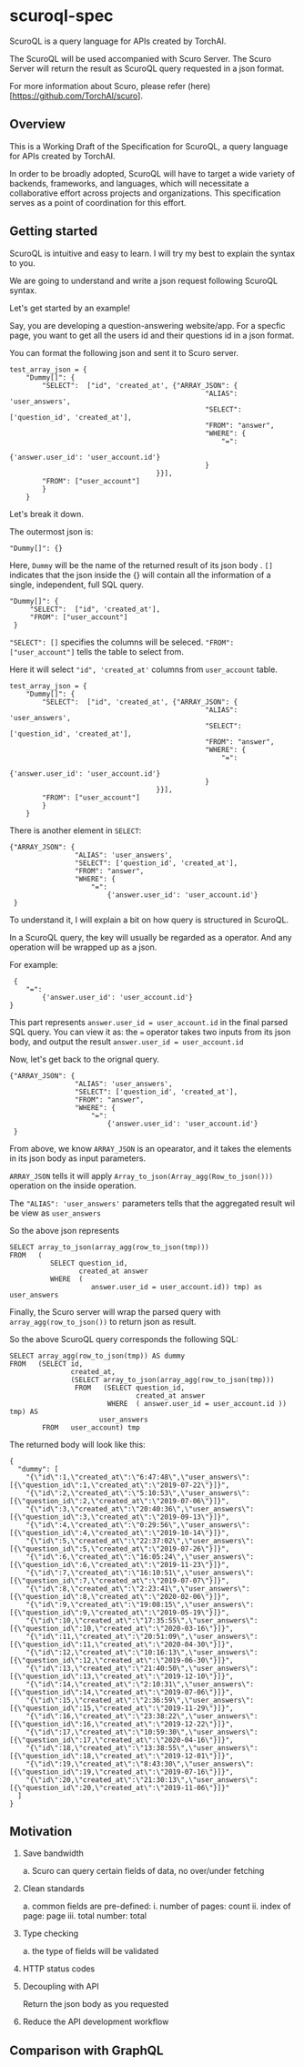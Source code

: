 # scuroql-spec

ScuroQL is a query language for APIs created by TorchAI. 

The ScuroQL will be used accompanied with Scuro Server. The Scuro Server will return the result as ScuroQL query requested in a json format.

For more information about Scuro, please refer (here)[https://github.com/TorchAI/scuro].



## Overview

This is a Working Draft of the Specification for ScuroQL, a query language for APIs created by TorchAI.

In order to be broadly adopted, ScuroQL will have to target a wide
variety of backends, frameworks, and languages, which will necessitate a
collaborative effort across projects and organizations. This specification serves as a point of coordination for this effort.


## Getting started

ScuroQL is intuitive and easy to learn. I will try my best to explain the syntax to you.

We are going to understand and write a json request following ScuroQL syntax.

Let's get started by an example!

Say, you are developing a question-answering website/app. For a specfic page, you want to get all the users id and their questions id in a json format.

You can format the following json and sent it to Scuro server.

```
test_array_json = {
    "Dummy[]": {
        "SELECT":  ["id", 'created_at', {"ARRAY_JSON": {
                                                "ALIAS": 'user_answers',
                                                "SELECT": ['question_id', 'created_at'],
                                                "FROM": "answer",
                                                "WHERE": {
                                                    "=":
                                                        {'answer.user_id': 'user_account.id'}
                                                }
                                    }}],
        "FROM": ["user_account"]
        }
    }
```

Let's break it down.


The outermost json is:

```
"Dummy[]": {}

```
Here, `Dummy` will be the name of the returned result of its json body .
`[]` indicates that the json inside the {} will contain all the information of a single, independent, full SQL query.


```
"Dummy[]": {
     "SELECT":  ["id", 'created_at'],
     "FROM": ["user_account"]
 }       
 ```
`"SELECT": []` specifies the columns will be seleced.
`"FROM": ["user_account"]` tells the table to select from.

Here it will select `"id", 'created_at'` columns from `user_account` table.


```
test_array_json = {
    "Dummy[]": {
        "SELECT":  ["id", 'created_at', {"ARRAY_JSON": {
                                                "ALIAS": 'user_answers',
                                                "SELECT": ['question_id', 'created_at'],
                                                "FROM": "answer",
                                                "WHERE": {
                                                    "=":
                                                        {'answer.user_id': 'user_account.id'}
                                                }
                                    }}],
        "FROM": ["user_account"]
        }
    }
```

There is another element in `SELECT`:

```
{"ARRAY_JSON": {
                "ALIAS": 'user_answers',
                "SELECT": ['question_id', 'created_at'],
                "FROM": "answer",
                "WHERE": {
                    "=":
                        {'answer.user_id': 'user_account.id'}
 }
 ```
 
To understand it, I will explain a bit on how query is structured in ScuroQL.

In a ScuroQL query, the key will usually be regarded as a operator. And any operation will be wrapped up as a json. 

For example: 
```
 {
    "=":
        {'answer.user_id': 'user_account.id'}
}
 ```
This part represents `answer.user_id = user_account.id` in the final parsed SQL query. You can view it as: the `=` operator takes two inputs from its json body, and output the result `answer.user_id = user_account.id`

 
 Now, let's get back to the orignal query.
```
{"ARRAY_JSON": {
                "ALIAS": 'user_answers',
                "SELECT": ['question_id', 'created_at'],
                "FROM": "answer",
                "WHERE": {
                    "=":
                        {'answer.user_id': 'user_account.id'}
 }
 ```
 
 From above, we know `ARRAY_JSON` is an opearator, and it takes the elements in its json body as input parameters.
 
 `ARRAY_JSON` tells it will apply `Array_to_json(Array_agg(Row_to_json()))` operation on the inside operation.
 
 The `"ALIAS": 'user_answers'` parameters tells that the aggregated result wil be view as `user_answers`
 
 So the above json represents 
 
 ```
 SELECT array_to_json(array_agg(row_to_json(tmp))) 
 FROM   ( 
           SELECT question_id, 
                  created_at answer 
           WHERE  ( 
                     answer.user_id = user_account.id)) tmp) as user_answers
 ```
 
 
Finally, the Scuro server will wrap the parsed query with `array_agg(row_to_json())` to return json as result.

So the above ScuroQL query corresponds the following SQL:

```
SELECT array_agg(row_to_json(tmp)) AS dummy
FROM   (SELECT id, 
               created_at, 
               (SELECT array_to_json(array_agg(row_to_json(tmp))) 
                FROM   (SELECT question_id, 
                               created_at answer 
                        WHERE  ( answer.user_id = user_account.id )) tmp) AS 
                      user_answers 
        FROM   user_account) tmp
```


The returned body will look like this:

```
{
  "dummy": [
    "{\"id\":1,\"created_at\":\"6:47:48\",\"user_answers\":[{\"question_id\":1,\"created_at\":\"2019-07-22\"}]}",
    "{\"id\":2,\"created_at\":\"5:10:53\",\"user_answers\":[{\"question_id\":2,\"created_at\":\"2019-07-06\"}]}",
    "{\"id\":3,\"created_at\":\"20:40:36\",\"user_answers\":[{\"question_id\":3,\"created_at\":\"2019-09-13\"}]}",
    "{\"id\":4,\"created_at\":\"0:29:56\",\"user_answers\":[{\"question_id\":4,\"created_at\":\"2019-10-14\"}]}",
    "{\"id\":5,\"created_at\":\"22:37:02\",\"user_answers\":[{\"question_id\":5,\"created_at\":\"2019-07-26\"}]}",
    "{\"id\":6,\"created_at\":\"16:05:24\",\"user_answers\":[{\"question_id\":6,\"created_at\":\"2019-11-23\"}]}",
    "{\"id\":7,\"created_at\":\"16:10:51\",\"user_answers\":[{\"question_id\":7,\"created_at\":\"2019-07-07\"}]}",
    "{\"id\":8,\"created_at\":\"2:23:41\",\"user_answers\":[{\"question_id\":8,\"created_at\":\"2020-02-06\"}]}",
    "{\"id\":9,\"created_at\":\"19:08:15\",\"user_answers\":[{\"question_id\":9,\"created_at\":\"2019-05-19\"}]}",
    "{\"id\":10,\"created_at\":\"17:35:55\",\"user_answers\":[{\"question_id\":10,\"created_at\":\"2020-03-16\"}]}",
    "{\"id\":11,\"created_at\":\"20:51:09\",\"user_answers\":[{\"question_id\":11,\"created_at\":\"2020-04-30\"}]}",
    "{\"id\":12,\"created_at\":\"10:16:13\",\"user_answers\":[{\"question_id\":12,\"created_at\":\"2019-06-30\"}]}",
    "{\"id\":13,\"created_at\":\"21:40:50\",\"user_answers\":[{\"question_id\":13,\"created_at\":\"2019-12-10\"}]}",
    "{\"id\":14,\"created_at\":\"2:10:31\",\"user_answers\":[{\"question_id\":14,\"created_at\":\"2019-07-06\"}]}",
    "{\"id\":15,\"created_at\":\"2:36:59\",\"user_answers\":[{\"question_id\":15,\"created_at\":\"2019-11-29\"}]}",
    "{\"id\":16,\"created_at\":\"23:38:22\",\"user_answers\":[{\"question_id\":16,\"created_at\":\"2019-12-22\"}]}",
    "{\"id\":17,\"created_at\":\"10:59:30\",\"user_answers\":[{\"question_id\":17,\"created_at\":\"2020-04-16\"}]}",
    "{\"id\":18,\"created_at\":\"13:38:55\",\"user_answers\":[{\"question_id\":18,\"created_at\":\"2019-12-01\"}]}",
    "{\"id\":19,\"created_at\":\"8:43:30\",\"user_answers\":[{\"question_id\":19,\"created_at\":\"2019-07-16\"}]}",
    "{\"id\":20,\"created_at\":\"21:30:13\",\"user_answers\":[{\"question_id\":20,\"created_at\":\"2019-11-06\"}]}"
  ]
}
```


## Motivation
1. Save bandwidth

    a. Scuro can query certain fields of data, no over/under fetching

2. Clean standards

    a. common fields are pre-defined: 
        i. number of pages: count
        ii. index of page: page
        iii. total number: total

3. Type checking

    a. the type of fields will be validated

4. HTTP status codes
    
5. Decoupling with API

    Return the json body as you requested

6. Reduce the API development workflow


## Comparison with GraphQL


